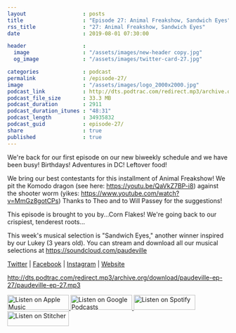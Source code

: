 ```yaml
---
layout                  : posts
title                   : "Episode 27: Animal Freakshow, Sandwich Eyes"
rss_title               : "27: Animal Freakshow, Sandwich Eyes"
date                    : 2019-08-01 07:30:00

header                  : 
  image                 : "/assets/images/new-header copy.jpg"
  og_image              : "/assets/images/twitter-card-27.jpg"

categories              : podcast
permalink               : /episode-27/
image                   : "/assets/images/logo_2000x2000.jpg"
podcast_link            : http://dts.podtrac.com/redirect.mp3/archive.org/download/paudeville-ep-27/paudeville-ep-27.mp3
podcast_file_size       : 33.3 MB
podcast_duration        : 2911
podcast_duration_itunes : "48:31"
podcast_length          : 34935832
podcast_guid            : episode-27/
share                   : true
published               : true 
---
```

We're back for our first episode on our new biweekly schedule and we have been busy! Birthdays! Adventures in DC! Leftover food!

We bring our best contestants for this installment of Animal Freakshow! 
We pit the Komodo dragon (see here: <a href="https://youtu.be/QaVkZ7BP-i8">https://youtu.be/QaVkZ7BP-i8</a>) against the shooter worm (yikes: <a href="https://www.youtube.com/watch?v=MmGz8gotCPs">https://www.youtube.com/watch?v=MmGz8gotCPs</a>)
Thanks to Theo and to Will Passey for the suggestions!

This episode is brought to you by...Corn Flakes! We're going back to our crispiest, tenderest roots...

This week's musical selection is "Sandwich Eyes," another winner inspired by our Lukey (3 years old). You can stream and download all our musical selections at <a href="https://soundcloud.com/paudeville">https://soundcloud.com/paudeville</a>

<a href="https://twitter.com/paudeville">Twitter</a> | <a href="https://www.facebook.com/paudeville">Facebook</a> | <a href="https://www.instagram.com/paudevilleshow/">Instagram</a> | <a href="https://paudeville.com/">Website</a>

http://dts.podtrac.com/redirect.mp3/archive.org/download/paudeville-ep-27/paudeville-ep-27.mp3

<a href="https://itunes.apple.com/us/podcast/paudeville/id1450915591">
	<img src='{{ site.url }}{{ site.baseurl }}/assets/images/US_UK_Apple_Podcasts_Listen_Badge_RGB_140x34.png' width='140px' height='34' alt='Listen on Apple Music'/>
</a>
<a href="https://play.google.com/music/m/Igre2ostm2ltqiq4sabzzrl5jcy?t=Paudeville">
	<img src='{{ site.url }}{{ site.baseurl }}/assets/images/google_podcasts_badge_140x34.png' width='140px' height='34' alt='Listen on Google Podcasts'/>
</a>
<a href="https://open.spotify.com/show/4q5RNUUtU4XFqsymP7dcTw">
	<img src='{{ site.url }}{{ site.baseurl }}/assets/images/Spotify_Listen_Badge_RGB_140x34.png' width='140px' height='34' alt='Listen on Spotify'/>
</a>
<a href="https://www.stitcher.com/s?fid=363388&refid=stpr">
	<img src='{{ site.url }}{{ site.baseurl }}/assets/images/Stitcher_Listen_Badge_Color_Dark_BG_140x34.png' width='140px' height='34' alt='Listen on Stitcher'/>
</a>
